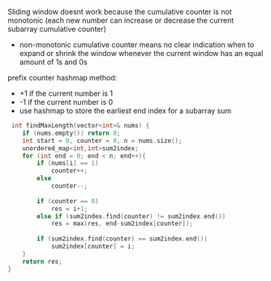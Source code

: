 Sliding window doesnt work because the cumulative counter is not monotonic (each new number can increase or decrease the current subarray cumulative counter) 
- non-monotonic cumulative counter means no clear indication when to expand or shrink the window whenever the current window has an equal amount of 1s and 0s


prefix counter hashmap method:
- +1 if the current number is 1
- -1 if the current number is 0
- use hashmap to store the earliest end index for a subarray sum


```cpp
 int findMaxLength(vector<int>& nums) {
    if (nums.empty()) return 0;
    int start = 0, counter = 0, n = nums.size();
    unordered_map<int,int>sum2index;
    for (int end = 0; end < n; end++){
        if (nums[i] == 1)
            counter++;
        else 
            counter--;
        
        if (counter == 0)
            res = i+1;
        else if (sum2index.find(counter) != sum2index.end())
            res = max(res, end-sum2index[counter]);
        
        if (sum2index.find(counter) == sum2index.end())
            sum2index[counter] = i;
    }
    return res;
}
```
